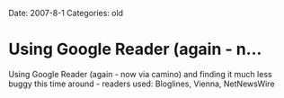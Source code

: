 Date: 2007-8-1
Categories: old

# Using Google Reader (again - n…

Using Google Reader (again - now via camino) and finding it much less buggy this time around - readers used: Bloglines, Vienna, NetNewsWire
